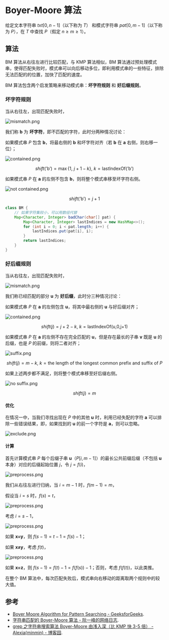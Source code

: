 # Boyer-Moore 算法

给定文本字符串 $txt[0,n-1]$（以下称为 $T$） 和模式字符串 $pat[0,m-1]$（以下称为 $P$），在 $T$ 中查找 $P$（假定 $n\ge m\ge 1$）。

## 算法

BM 算法从右往左进行比较匹配，与 KMP 算法相似，BM 算法通过预处理模式串，使得匹配失败时，模式串可以向后移动多位，即利用模式串的一些特征，排除无法匹配的的位置，加快了匹配的速度。

BM 算法包含两个启发策略来移动模式串：**坏字符规则** 和 **好后缀规则**。

### 坏字符规则

当从右往左，出现匹配失败时，

![mismatch.png](../../img/bm-mismatch.png)

我们称 **b** 为 **坏字符**，即不匹配的字符，此时分两种情况讨论：

如果模式串 $P$ 包含 **b**，将最右侧的 **b** 和坏字符对齐（若 **b** 在 **a** 右侧，则右移一位）；

![contained.png](../../img/bm-bad-1.png)

$$
\begin{equation}
    shift(\text{'b'})=\max\{1,\ j+1-k\},\ k=\text{lastIndexOf('b') }
\end{equation}
$$

如果模式串 $P$ 在 **a** 的左侧不包含 **b**，则将整个模式串移至坏字符右侧。

![not contained.png](../../img/bm-bad-2.png)

$$
\begin{equation}
    shift(\text{'b'})=j+1
\end{equation}
$$

```java
class BM {
    // 如果字符集较小，可以用数组代替
    Map<Character, Integer> badChar(char[] pat) {
        Map<Character, Integer> lastIndices = new HashMap<>();
        for (int i = 0; i < pat.length; i++) {
            lastIndices.put(pat[i], i);
        }
        return lastIndices;
    }
}
```

### 好后缀规则

当从右往左，出现匹配失败时，

![mismatch.png](../../img/bm-mismatch.png)

我们称已经匹配的部分 **u** 为 **好后缀**，此时分三种情况讨论：

如果模式串 $P$ 在 **a** 的左侧包含 **u**，将其中最右侧的 **u** 与好后缀对齐；

![contained.png](../../img/bm-suffix-1.png)

$$
\begin{equation}
    shift(j)=j+2-k,\ k=\text{lastIndexOf(u,0,j+1) }
\end{equation}
$$

如果模式串 $P$ 在 **a** 的左侧不存在完全匹配的 **u**，但是存在最长的子串 **v** 既是 **u** 的后缀，也是 $P$ 的前缀，则将二者对齐；

![suffix.png](../../img/bm-suffix-2.png)

$$
\begin{equation}
    shift(j)=m-k,\ k=\text{the length of the longest common prefix and suffix of }P
\end{equation}
$$

如果上述两步都不满足，则将整个模式串移至好后缀右侧。

![no suffix.png](../../img/bm-suffix-3.png)

$$
\begin{equation}
    shift(j)=m
\end{equation}
$$

#### 优化

在情况一中，当我们寻找出现在 $P$ 中的其他 **u** 时，利用已经失配的字符 **a** 可以排除一些错误结果，即，如果找到的 **u** 的前一个字符是 **a**，则可以忽略。

![exclude.png](../../img/bm-suffix-exclude.png)

#### 计算

首先计算模式串 $P$ 每个后缀子串 **u**（$P[i,m-1]$）的最长公共前缀后缀（不包括 **u** 本身）对应的后缀起始位置 $j$，令 $j=f(i)$，

![preprocess.png](../../img/preprocess-1.png)

我们从右往左进行归纳，当 $i=m-1$ 时，$f(m-1)=m$，

假设当 $i=s$ 时，$f(s)=t$，

![preprocess.png](../../img/preprocess-2.png)

考虑 $i=s-1$，

![preprocess.png](../../img/preprocess-3.png)

如果 **x=y**，则 $f(s-1)=t-1=f(s)-1$；

如果 **x$\neq$y**，考虑 $f(t)$，

![preprocess.png](../../img/preprocess-4.png)

如果 **x=z**，则 $f(s-1)=f(t)-1=f(f(s))-1$；否则，考虑 $f(f(t))$，以此类推。

在整个 BM 算法中，每次匹配失败后，模式串向右移动的距离取两个规则中的较大值。

## 参考

- [Boyer Moore Algorithm for Pattern Searching - GeeksforGeeks](https://www.geeksforgeeks.org/boyer-moore-algorithm-for-pattern-searching/).
- [字符串匹配的 Boyer-Moore 算法 - 阮一峰的网络日志](http://www.ruanyifeng.com/blog/2013/05/boyer-moore_string_search_algorithm.html).
- [grep 之字符串搜索算法 Boyer-Moore 由浅入深（比 KMP 快 3-5 倍） - Alexia(minmin) - 博客园](https://www.cnblogs.com/lanxuezaipiao/p/3452579.html).
